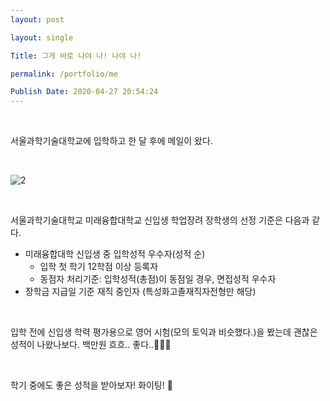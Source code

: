 ```yaml
---
layout: post

layout: single

Title: 그게 바로 나야 나! 나야 나!

permalink: /portfolio/me

Publish Date: 2020-04-27 20:54:24
---
```


</br>

서울과학기술대학교에 입학하고  한 달 후에 메일이 왔다.

</br>

![2](C:\githubPages\Jina13.github.io\assets\images\2.jpg)

</br>

서울과학기술대학교 미래융합대학교 신입생 학업장려 장학생의 선정 기준은 다음과 같다.  

- 미래융합대학 신입생 중 입학성적 우수자(성적 순)
  - 입학 첫 학기 12학점 이상 등록자
  - 동점자 처리기준: 입학성적(총점)이 동점일 경우, 면접성적 우수자
- 장학금 지급일 기준 재직 중인자 (특성화고졸재직자전형만 해당)

</br>

입학 전에 신입생 학력 평가용으로 영어 시험(모의 토익과 비슷했다.)을 봤는데 괜찮은 성적이 나왔나보다. 백만원 흐흐.. 좋다..&#128184;&#128184;&#128184;

</br>

학기 중에도 좋은 성적을 받아보자! 화이팅! &#128035;

